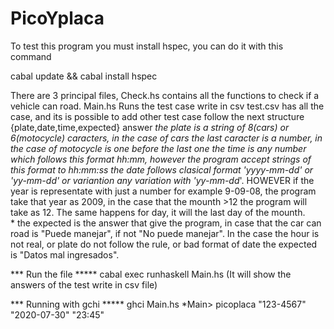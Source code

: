 # PicoYplaca
To test this program you must install hspec, you can do it with this command

cabal update && cabal install hspec

There are 3 principal files, 
	Check.hs contains all the functions to check if a vehicle can road.
	Main.hs Runs the test case write in csv
	test.csv has all the case, and its is possible to add other test case follow the next structure {plate,date,time,expected} answer
		*the plate is a string of 8(cars) or 6(motocycle) caracters, in the case of cars the last caracter is a number, in the case of motocycle is one before the last one
		*the time is any number which follows this format hh:mm, however the program accept strings of this format to hh:mm:ss
		*the date follows clasical format 'yyyy-mm-dd' or 'yy-mm-dd' or variantion any variation with 'yy*-mm*-dd*'. HOWEVER if the year is representate with just a number for example  9-09-08, the program take that year as 2009, in the case that the mounth >12 the program will take as 12. The same happens for day, it will the last day of the mounth. 		
		* the expected  is the answer that give the program, in case that the car can road is "Puede manejar", if not "No puede manejar". In the case the hour is not real, or plate do not follow the rule, or bad format of date the expected is "Datos mal ingresados".


*** Run the file *****
cabal exec runhaskell Main.hs (It will show the answers of the test write in csv file)

*** Running with gchi *****
ghci Main.hs
*Main> picoplaca "123-4567" "2020-07-30" "23:45"



